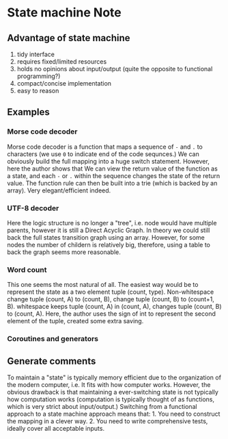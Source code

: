 # State machine Note
## Advantage of state machine
1. tidy interface
2. requires fixed/limited resources
3. holds no opinions about input/output (quite the opposite to functional programming?)
4. compact/concise implementation
5. easy to reason

## Examples
### Morse code decoder
Morse code decoder is a function that maps a sequence of `-` and `.` to characters (we use `0` to indicate end of the code sequnces.) We can obviously build the full mapping into a huge switch statement. However, here the author shows that We can view the return value of the function as a state, and each `-` or `.` within the sequence changes the state of the return value. The function rule can then be built into a trie (which is backed by an array). Very elegant/efficient indeed. 

### UTF-8 decoder
Here the logic structure is no longer a "tree", i.e. node would have multiple parents, however it is still a Direct Acyclic Graph. In theory we could still back the full states transition graph using an array. However, for some nodes the number of childern is relatively big, therefore, using a table to back the graph seems more reasonable. 

### Word count
This one seems the most natural of all. The easiest way would be to represent the state as a two element tuple (count, type). Non-whitespace change tuple (count, A) to (count, B), change tuple (count, B) to (count+1, B). whitespace keeps tuple (count, A) in (count, A), changes tuple (count, B) to (count, A). Here, the author uses the sign of int to represent the second element of the tuple, created some extra saving.

### Coroutines and generators

## Generate comments
To maintain a "state" is typically memory efficient due to the organization of the modern computer, i.e. It fits with how computer works. However, the obvious drawback is that maintaining a ever-switching state is not typically how computation works (computation is typically thought of as functions, which is very strict about input/output.) Switching from a functional approach to a state machine approach means that: 1. You need to construct the mapping in a clever way. 2. You need to write comprehensive tests, ideally cover all acceptable inputs. 
